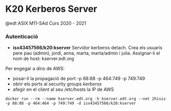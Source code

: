 # K20 Kerberos Server

@edt ASIX M11-SAd Curs 2020 - 2021

### Autenticació

 * **isx43457566/k20:kserver** Servidor kerberos detach. Crea els usuaris pere pau (admin), 
   jordi, anna, marta, marta/admin i julia. Assignar-li el nom de host: kserver.edt.org


Per engegar a dins de AWS:
  *  posar-li la propagació de port -p 88:88 -p 464:749 -p 749:749
  *  obrir els ports al security groups *kerberos*
  *  afegir en el client al seu /etc/hosts la IP de AWS

```
docker run --rm --name kserver.edt.org -h kserver.edt.org --net 2hisix -p 88:88 -p 464:464 -p 749:749 -d isx43457566/k20:kserver
```

